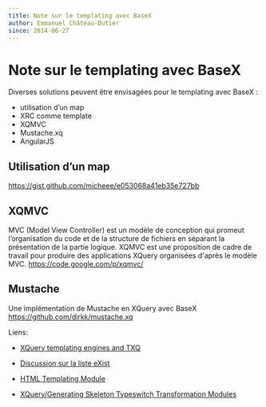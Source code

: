 ```yaml
---
title: Note sur le templating avec BaseX
author: Emmanuel Château-Dutier
since: 2014-06-27
---
```


# Note sur le templating avec BaseX

Diverses solutions peuvent être envisagées pour le templating avec BaseX :
- utilisation d’un map
- XRC comme template
- XQMVC
- Mustache.xq
- AngularJS

## Utilisation d’un map

https://gist.github.com/micheee/e053068a41eb35e727bb

## XQMVC

MVC (Model View Controller) est un modèle de conception qui promeut l’organisation du code et de la structure de fichiers en séparant la présentation de la partie logique. XQMVC est une proposition de cadre de travail pour produire des applications XQuery organisées d'après le modèle MVC.
https://code.google.com/p/xqmvc/

## Mustache

Une implémentation de Mustache en XQuery avec BaseX
https://github.com/dirkk/mustache.xq


Liens:

- [XQuery templating engines and TXQ](http://cubeb.blogspot.fr/2012/11/xquery-templating-engines-and-txq.html)

- [Discussion sur la liste eXist](http://exist.2174344.n4.nabble.com/eXist-MVC-and-separating-XHTML-templates-from-XQuery-code-td3460892.html#a3500028)

- [HTML Templating Module](http://exist-db.org/exist/apps/doc/templating.xml)

- [XQuery/Generating Skeleton Typeswitch Transformation Modules](http://en.wikibooks.org/wiki/XQuery/Generating_Skeleton_Typeswitch_Transformation_Modules)
